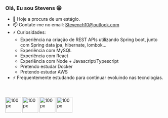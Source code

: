 ### Olá, Eu sou Stevens 😁

- 🔭 Hoje a procura de um estágio.
- 📫 Contate-me no email: Stevench10@outlook.com
- ⚡ Curiosidades: 
  -  Experiência na criação de REST APIs utilizando Spring boot, junto com Spring data jpa, hibernate, lombok...
  -  Experiência com MySQL
  -  Experiência com React
  -  Experiência com Node + Javascript/Typescript
  -  Pretendo estudar Docker
  -  Pretendo estudar AWS
- ⚡ Frequentemente estudando para continuar evoluindo nas tecnologias.

##

<div style="display: inline block"> <br>
  <img alt="100px" width="50px" src="https://cdn.jsdelivr.net/gh/devicons/devicon/icons/java/java-original.svg" />
  <img alt="100px" width="50px" src="https://cdn.jsdelivr.net/gh/devicons/devicon/icons/spring/spring-original-wordmark.svg" />
  <img alt="100px" width="50px" src="https://cdn.jsdelivr.net/gh/devicons/devicon/icons/react/react-original.svg" />
  <img alt="100px" width="50px" src="https://cdn.jsdelivr.net/gh/devicons/devicon/icons/mysql/mysql-original.svg" />
          
  
</div>
